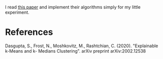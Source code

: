 I read [this paper](https://arxiv.org/pdf/2002.12538.pdf) and implement their algorithms simply for my little experiment. 

# References  
Dasgupta, S., Frost, N., Moshkovitz, M., Rashtchian, C. (2020). "Explainable k-Means and k- Medians Clustering". arXiv preprint arXiv:2002.12538
